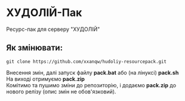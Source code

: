 # ХУДОЛІЙ-Пак
Ресурс-пак для серверу "ХУДОЛІЙ"


## Як змінювати:
``git clone https://github.com/xxanqw/hudoliy-resourcepack.git``

Внесення змін, далі запуск файлу **pack.bat** або (на лінуксі) **pack.sh**  
На виході отримуємо **pack.zip**  
Комітимо та пушимо зміни до репозиторію, і додаємо **pack.zip** до нового релізу (опис змін не обов'язковий).